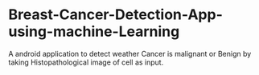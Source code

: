 # Breast-Cancer-Detection-App-using-machine-Learning
A android application to detect weather Cancer is malignant or Benign by taking Histopathological image of cell as input.

